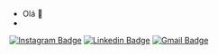 - Olá 👋 
- 
[![Instagram Badge](https://img.shields.io/badge/-Instagram-993399?style=flat-square&logo=Instagram&logoColor=white)](https://instagram.com/rafaaazvedo)
[![Linkedin Badge](https://img.shields.io/badge/-LinkedIn-993399?style=flat-square&logo=Linkedin&logoColor=white&link=https://www.linkedin.com/in/rafa-alvesdeazevedo/)](https://www.linkedin.com/in/rafa-alvesdeazevedo/) 
[![Gmail Badge](https://img.shields.io/badge/-Gmail-993399?style=flat-square&logo=Gmail&logoColor=white)](ra.alvesdeazevedo@gmail.com)

<!---
rafaaazevedo/rafaaazevedo is a ✨ special ✨ repository because its `README.md` (this file) appears on your GitHub profile.
You can click the Preview link to take a look at your changes.
--->
